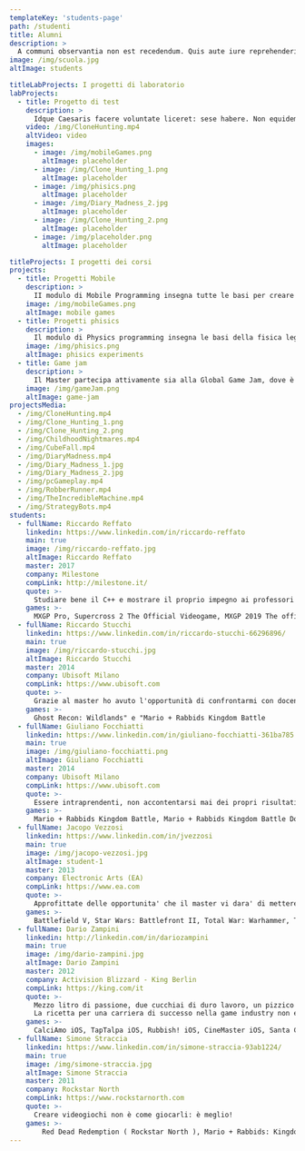```yaml
---
templateKey: 'students-page'
path: /studenti
title: Alumni
description: >
  A communi observantia non est recedendum. Quis aute iure reprehenderit in voluptate velit esse. Ambitioni dedisse scripsisse iudicaretur.
image: /img/scuola.jpg
altImage: students

titleLabProjects: I progetti di laboratorio
labProjects:
  - title: Progetto di test
    description: >
      Idque Caesaris facere voluntate liceret: sese habere. Non equidem invideo, miror magis posuere velit aliquet. Quisque placerat facilisis egestas cillum dolore. Prima luce, cum quibus mons aliud  consensu ab eo. Qui ipsorum lingua Celtae, nostra Galli appellantur.
    video: /img/CloneHunting.mp4
    altVideo: video
    images:
      - image: /img/mobileGames.png
        altImage: placeholder
      - image: /img/Clone_Hunting_1.png
        altImage: placeholder
      - image: /img/phisics.png
        altImage: placeholder
      - image: /img/Diary_Madness_2.jpg
        altImage: placeholder
      - image: /img/Clone_Hunting_2.png
        altImage: placeholder
      - image: /img/placeholder.png
        altImage: placeholder

titleProjects: I progetti dei corsi
projects:
  - title: Progetti Mobile
    description: >
      II modulo di Mobile Programming insegna tutte le basi per creare un gioco per smartphone: ogni anno, con la guida del docente, gli studenti sono invitati a realizzare progetti e pubblicarli sugli store.
    image: /img/mobileGames.png
    altImage: mobile games
  - title: Progetti phisics
    description: >
      Il modulo di Physics programming insegna le basi della fisica legate allo sviluppo di videogiochi. Con le basi ottenuti gli studenti si cimentano nella creazione dei gameplay più disparati per testare e provare le conoscenze acquisite.
    image: /img/phisics.png
    altImage: phisics experiments
  - title: Game jam
    description: >
      Il Master partecipa attivamente sia alla Global Game Jam, dove è accreditata come sede attiva dell’evento, che alla Ludum Dare organizzata insieme ai docenti. Ogni anno questi eventi vedono nascere esperienze importanti e progetti creativi.
    image: /img/gameJam.png
    altImage: game-jam
projectsMedia:
  - /img/CloneHunting.mp4
  - /img/Clone_Hunting_1.png
  - /img/Clone_Hunting_2.png
  - /img/ChildhoodNightmares.mp4
  - /img/CubeFall.mp4
  - /img/DiaryMadness.mp4
  - /img/Diary_Madness_1.jpg
  - /img/Diary_Madness_2.jpg
  - /img/pcGameplay.mp4
  - /img/RobberRunner.mp4
  - /img/TheIncredibleMachine.mp4
  - /img/StrategyBots.mp4
students:
  - fullName: Riccardo Reffato
    linkedin: https://www.linkedin.com/in/riccardo-reffato
    main: true
    image: /img/riccardo-reffato.jpg
    altImage: Riccardo Reffato
    master: 2017
    company: Milestone
    compLink: http://milestone.it/
    quote: >-
      Studiare bene il C++ e mostrare il proprio impegno ai professori (visto che sono in contatto con le aziende o lavorano in azienda)
    games: >-
      MXGP Pro, Supercross 2 The Official Videogame, MXGP 2019 The official Videogame
  - fullName: Riccardo Stucchi
    linkedin: https://www.linkedin.com/in/riccardo-stucchi-66296896/
    main: true
    image: /img/riccardo-stucchi.jpg
    altImage: Riccardo Stucchi
    master: 2014
    company: Ubisoft Milano
    compLink: https://www.ubisoft.com
    quote: >-
      Grazie al master ho avuto l'opportunità di confrontarmi con docenti che lavorano nel settore videoludico, di imparare e mettermi alla prova. Questo mi ha arricchito molto, sia professionalmente che personalmente
    games: >-
      Ghost Recon: Wildlands" e "Mario + Rabbids Kingdom Battle
  - fullName: Giuliano Focchiatti
    linkedin: https://www.linkedin.com/in/giuliano-focchiatti-361ba785
    main: true
    image: /img/giuliano-focchiatti.png
    altImage: Giuliano Focchiatti
    master: 2014
    company: Ubisoft Milano
    compLink: https://www.ubisoft.com
    quote: >-
      Essere intraprendenti, non accontentarsi mai dei propri risultati e cercare sempre di migliorarsi.
    games: >-
      Mario + Rabbids Kingdom Battle, Mario + Rabbids Kingdom Battle Donkey Kong Adventure
  - fullName: Jacopo Vezzosi
    linkedin: https://www.linkedin.com/in/jvezzosi
    main: true
    image: /img/jacopo-vezzosi.jpg
    altImage: student-1
    master: 2013
    company: Electronic Arts (EA)
    compLink: https://www.ea.com
    quote: >-
      Approfittate delle opportunita' che il master vi dara' di mettere in pratica le conoscenze acquisite per sviluppare un vostro portfolio da presentare alle aziende e questo vi aiutera' immensamente a trovare un lavoro nell'industria dei videogames.
    games: >-
      Battlefield V, Star Wars: Battlefront II, Total War: Warhammer, Tom Clancy's Ghost Recon: Wildlands
  - fullName: Dario Zampini
    linkedin: http://linkedin.com/in/dariozampini
    main: true
    image: /img/dario-zampini.jpg
    altImage: Dario Zampini
    master: 2012
    company: Activision Blizzard - King Berlin
    compLink: https://king.com/it
    quote: >-
      Mezzo litro di passione, due cucchiai di duro lavoro, un pizzico di fortuna e 50 grammi di obiettivi in polvere macinata fina
      La ricetta per una carriera di successo nella game industry non esiste senza un elemento essenziale: non smettere mai di crederci.
    games: >-
      CalciAmo iOS, TapTalpa iOS, Rubbish! iOS, CineMaster iOS, Santa Claus Zombie iOS, Cupets iOS, Soccer hero iOS, Drakensang online pc, Candy Crush Jelly Saga Mobile/pc
  - fullName: Simone Straccia
    linkedin: https://www.linkedin.com/in/simone-straccia-93ab1224/
    main: true
    image: /img/simone-straccia.jpg
    altImage: Simone Straccia
    master: 2011
    company: Rockstar North
    compLink: https://www.rockstarnorth.com
    quote: >-
      Creare videogiochi non è come giocarli: è meglio!
    games: >-
        Red Dead Redemption ( Rockstar North ), Mario + Rabbids: Kingdom Battle (Ubisoft Milan)
---
```

